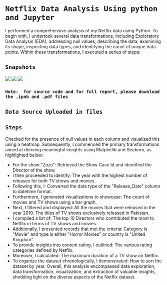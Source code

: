 # **`Netflix Data Analysis Using python and Jupyter`**

I performed a comprehensive analysis of my Netflix data using Python. To begin with, I undertook several data transformations, including Exploratory Data Analysis (EDA), addressing null values, describing the data, examining its shape, inspecting data types, and identifying the count of unique data points. Within these transformations, I executed a series of steps:

## **`Snapshots`**
<!DOCTYPE html>
<html>
<head>
   
</head>
<body>
    <img src="[https://github.com/wajidturi50/Carbon-footprints/blob/main/Top%2010%20Carbon%20Reduction%20Projects.png](https://github.com/wajidturi50/Netfilx-Data-analysis-using-python/blob/main/Netflix%20Continues%20to%20Build%20its%20Global%20Audience.png)">
    <img src="[https://github.com/wajidturi50/Carbon-footprints/blob/main/Total%20Carbon%20Emission%20Over%20the%20years.png](https://github.com/wajidturi50/Netfilx-Data-analysis-using-python/blob/main/Raiting%20for%20TV%20shows%20in%20US%20and%20indonishia.png)">
    <img src="[https://github.com/wajidturi50/Carbon-footprints/blob/main/Total%20Emissions%20Over%20the%20Years.png](https://github.com/wajidturi50/Netfilx-Data-analysis-using-python/blob/main/Top%2010%20release%20year%20Vs%20Top%205%20Genres.png)">
</body>
</head>

### **`Note:  for source code and for full report, please download the .ipnb and .pdf files`**

## **`Data Source Uploaded in files`**

## **`Steps`**

Checked for the presence of null values in each column and visualized this using a heatmap.
Subsequently, I commenced the primary transformations aimed at deriving meaningful insights using Matplotlib and Seaborn, as highlighted below:
- For the show "Zozo":
Retrieved the Show Case Id and identified the Director of the show.
- I then proceeded to identify:
The year with the highest number of releases for both TV shows and movies.
- Following this, I:
Converted the data type of the "Release_Date" column to datetime format.
- Furthermore, I generated visualizations to showcase:
The count of movies and TV shows using a bar graph.
- Next, I filtered and displayed:
All the movies that were released in the year 2010.
The titles of TV shows exclusively released in Pakistan.
- I compiled a list of:
The top 10 Directors who contributed the most to Netflix in terms of TV shows and movies.
- Additionally, I presented records that met the criteria:
Category is "Movie" and type is either "Horror Movies" or country is "United Kingdom".
- To provide insights into content rating, I outlined:
The various rating categories defined by Netflix.
- Moreover, I calculated:
The maximum duration of a TV show on Netflix.
- To organize the dataset chronologically, I demonstrated:
How to sort the dataset by year.
Overall, this analysis encompassed data exploration, data transformation, visualization, and extraction of valuable insights, shedding light on the diverse aspects of the Netflix dataset.
